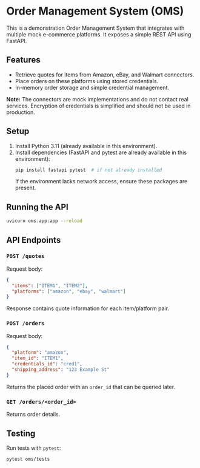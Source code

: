# Order Management System (OMS)

This is a demonstration Order Management System that integrates with multiple
mock e-commerce platforms. It exposes a simple REST API using FastAPI.

## Features

- Retrieve quotes for items from Amazon, eBay, and Walmart connectors.
- Place orders on these platforms using stored credentials.
- In-memory order storage and simple credential management.

**Note:** The connectors are mock implementations and do not contact real
services. Encryption of credentials is simplified and should not be used in
production.

## Setup

1. Install Python 3.11 (already available in this environment).
2. Install dependencies (FastAPI and pytest are already available in this environment):
   ```bash
   pip install fastapi pytest  # if not already installed
   ```
   If the environment lacks network access, ensure these packages are present.

## Running the API

```bash
uvicorn oms.app:app --reload
```

## API Endpoints

### `POST /quotes`
Request body:
```json
{
  "items": ["ITEM1", "ITEM2"],
  "platforms": ["amazon", "ebay", "walmart"]
}
```

Response contains quote information for each item/platform pair.

### `POST /orders`
Request body:
```json
{
  "platform": "amazon",
  "item_id": "ITEM1",
  "credentials_id": "cred1",
  "shipping_address": "123 Example St"
}
```

Returns the placed order with an `order_id` that can be queried later.

### `GET /orders/<order_id>`
Returns order details.

## Testing

Run tests with `pytest`:
```bash
pytest oms/tests
```
